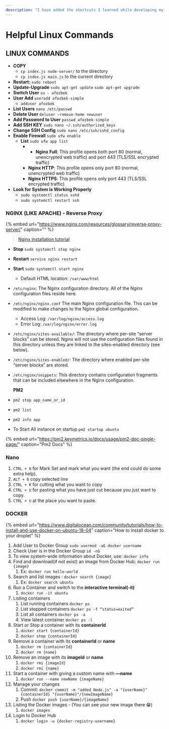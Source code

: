 ```yaml
---
description: "I have added the shortcuts I learned while developing my server side information to this article content. I hope that will be useful \U0001F607"
---
```


# Helpful Linux Commands

## LINUX COMMANDS

* **COPY**
  * `cp index.js node-server/` to the directory
  * `cp index.js main.js` to the current directory
* **Restart:**  `sudo reboot`
* **Update-Upgrade** `sudo apt-get update`  `sudo apt-get upgrade` 
* **Switch User** `su - afozbek`
* **User Add** `useradd afozbek-simple`
  * `adduser afozbek`
* **List Users** `nano /etc/passwd`
* **Delete User** `deluser —remove-home newuser`
* **Add Password to User** `passwd afozbek-simple`
* **Add SSH KEY** `sudo nano ~/.ssh/authorized_keys`
* **Change SSH Config** `sudo nano /etc/ssh/sshd_config`
* **Enable Firewall** `sudo ufw enable`
  * **List** `sudo ufw app list`
    * * **Nginx Full**: This profile opens both port 80 \(normal, unencrypted web traffic\) and port 443 \(TLS/SSL encrypted traffic\)
    * **Nginx HTTP**: This profile opens only port 80 \(normal, unencrypted web traffic\)
    * **Nginx HTTPS**: This profile opens only port 443 \(TLS/SSL encrypted traffic\)
* **Look for System is Working Properly**
  * `sudo systemctl status sshd`
  * `sudo systemctl restart ssh`

### **NGINX \(LIKE APACHE\) - Reverse Proxy**

{% embed url="https://www.nginx.com/resources/glossary/reverse-proxy-server/" caption="" %}

> [Nginx installation tutorial](https://gist.github.com/bradtraversy/cd90d1ed3c462fe3bddd11bf8953a896)

* **Stop** `sudo systemctl stop nginx`
* **Restart** `service nginx restart`
* **Start** `sudo systemctl start nginx`
  * Default HTML location: `/var/www/html`
* `/etc/nginx`: The Nginx configuration directory. All of the Nginx configuration files reside here.
* `/etc/nginx/nginx.conf` The main Nginx configuration file. This can be modified to make changes to the Nginx global configuration.
  * Access Log: `/var/log/nginx/access.log`
  * Error Log: `/var/log/nginx/error.log`
* `/etc/nginx/sites-available/`: The directory where per-site “server blocks” can be stored. Nginx will not use the configuration files found in this directory unless they are linked to the sites-enabled directory \(see below\). 
* `/etc/nginx/sites-enabled/`: The directory where enabled per-site “server blocks” are stored. 
* `/etc/nginx/snippets`: This directory contains configuration fragments that can be included elsewhere in the Nginx configuration.

  **PM2**

* `pm2 stop app_name_or_id`
* `pm2 list`
* `pm2 info app`
* To Start All instance on startup `pm2 startup ubuntu`

{% embed url="https://pm2.keymetrics.io/docs/usage/pm2-doc-single-page/" caption="Pm2 Docs" %}

### Nano

1. `CTRL + 6` for Mark Set and mark what you want \(the end could do some extra help\).
2. `ALT + 6` copy selected line
3. `CTRL + K` for cutting what you want to copy
4. `CTRL + U` for pasting what you have just cut because you just want to copy.
5. `CTRL + U` at the place you want to paste.

### DOCKER

{% embed url="https://www.digitalocean.com/community/tutorials/how-to-install-and-use-docker-on-ubuntu-18-04" caption="How to install docker to your droplet" %}

1. Add User to Docker Group `sudo usermod -aG docker username`
2. Check User is in the Docker Group `id -nG`
3. To view system-wide information about Docker, use: `docker info`
4. Find and download\(if not exist\) an image from Docker Hub: `docker run {image}`
   1. Ex: `docker run hello-world`
5. Search and list images : `docker search {image}`
   1. Ex: `docker search ubuntu`
6. Run a Container and switch to the **interactive terminal\(-it\)**
   1. `docker run -it ubuntu`
7. Listing containers
   1. List running containers  `docker ps`
   2. List stopped containers `docker ps -f “status=exited”`
   3. List all containers `docker ps -a`
   4. View latest container `docker ps -l`
8. Start or Stop a container with its **containerId**
   1. `docker start {containerId}`
   2. `docker stop {containerId}`
9. Remove a container  with its **containerId** or **name**
   1. `docker rm {containerId}`
   2. `docker rm {name}`
10. Remove an image with its **imageId** or **name**
    1. `docker rmi {imageId}`
    2. `docker rmi {name}`
11. Start a container with giving a custom name with **—name**
    1. `docker run --name newName {imageName}`
12. Manage your changes
    1. Commit: `docker commit -m "added Node.js" -a "{userName}" {containerId} "{userName}"/{newImageName}`
    2. Push `docker push {userName}/{imageName}`
13. Listing the Docker images - \(You can see your new image there 😁\)
    1. `docker images`
14. Login to Docker Hub
    1. `docker login -u {docker-registry-username}`

